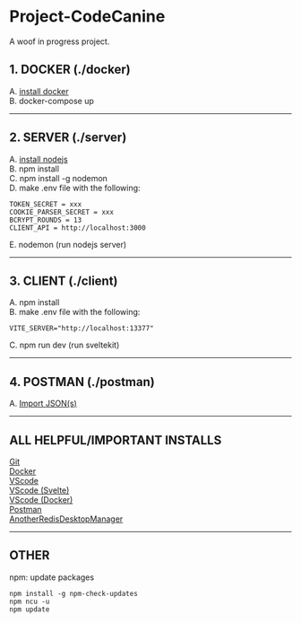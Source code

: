# Project-CodeCanine

A woof in progress project. 

## 1. DOCKER (./docker)

A. [install docker](https://docs.docker.com/get-docker/) </br>
B. docker-compose up

---

## 2. SERVER (./server)

A. [install nodejs](https://nodejs.org/en/download/) </br>
B. npm install</br>
C. npm install -g nodemon</br>
D. make .env file with the following:

    TOKEN_SECRET = xxx
    COOKIE_PARSER_SECRET = xxx
    BCRYPT_ROUNDS = 13
    CLIENT_API = http://localhost:3000

E. nodemon (run nodejs server)</br>

---

## 3. CLIENT (./client)
A. npm install</br>
B. make .env file with the following:

    VITE_SERVER="http://localhost:13377"
    
C. npm run dev (run sveltekit)</br>


---

## 4. POSTMAN (./postman)
A. [Import JSON(s)](https://learning.postman.com/docs/getting-started/importing-and-exporting-data/)

---

## ALL HELPFUL/IMPORTANT INSTALLS
[Git](https://git-scm.com/downloads)</br>
[Docker](https://docs.docker.com/get-docker/)</br>
[VScode](https://code.visualstudio.com/)</br>
[VScode (Svelte)](https://marketplace.visualstudio.com/items?itemName=svelte.svelte-vscode)</br>
[VScode (Docker)](https://marketplace.visualstudio.com/items?itemName=ms-azuretools.vscode-docker)</br>
[Postman](https://www.postman.com/downloads/)</br>
[AnotherRedisDesktopManager](https://github.com/qishibo/AnotherRedisDesktopManager)</br>

---

## OTHER
npm: update packages
```
npm install -g npm-check-updates
npm ncu -u
npm update
```


